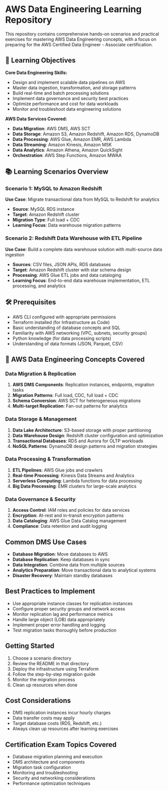 # AWS Data Engineering Learning Repository

This repository contains comprehensive hands-on scenarios and practical exercises for mastering AWS Data Engineering concepts, with a focus on preparing for the AWS Certified Data Engineer - Associate certification.

## 🎯 Learning Objectives

**Core Data Engineering Skills:**
- Design and implement scalable data pipelines on AWS
- Master data ingestion, transformation, and storage patterns
- Build real-time and batch processing solutions
- Implement data governance and security best practices
- Optimize performance and cost for data workloads
- Monitor and troubleshoot data engineering solutions

**AWS Data Services Covered:**
- **Data Migration**: AWS DMS, AWS SCT
- **Data Storage**: Amazon S3, Amazon Redshift, Amazon RDS, DynamoDB
- **Data Processing**: AWS Glue, Amazon EMR, AWS Lambda
- **Data Streaming**: Amazon Kinesis, Amazon MSK
- **Data Analytics**: Amazon Athena, Amazon QuickSight
- **Orchestration**: AWS Step Functions, Amazon MWAA

## 📚 Learning Scenarios Overview

### Scenario 1: MySQL to Amazon Redshift
**Use Case**: Migrate transactional data from MySQL to Redshift for analytics
- **Source**: MySQL RDS instance
- **Target**: Amazon Redshift cluster
- **Migration Type**: Full load + CDC
- **Learning Focus**: Data warehouse migration patterns

### Scenario 2: Redshift Data Warehouse with ETL Pipeline
**Use Case**: Build a complete data warehouse solution with multi-source data ingestion
- **Sources**: CSV files, JSON APIs, RDS databases
- **Target**: Amazon Redshift cluster with star schema design
- **Processing**: AWS Glue ETL jobs and data cataloging
- **Learning Focus**: End-to-end data warehouse implementation, ETL processing, and analytics


## 🛠️ Prerequisites

- AWS CLI configured with appropriate permissions
- Terraform installed (for Infrastructure as Code)
- Basic understanding of database concepts and SQL
- Familiarity with AWS networking (VPC, subnets, security groups)
- Python knowledge (for data processing scripts)
- Understanding of data formats (JSON, Parquet, CSV)

## 📖 AWS Data Engineering Concepts Covered

### Data Migration & Replication
1. **AWS DMS Components**: Replication instances, endpoints, migration tasks
2. **Migration Patterns**: Full load, CDC, full load + CDC
3. **Schema Conversion**: AWS SCT for heterogeneous migrations
4. **Multi-target Replication**: Fan-out patterns for analytics

### Data Storage & Management
1. **Data Lake Architecture**: S3-based storage with proper partitioning
2. **Data Warehouse Design**: Redshift cluster configuration and optimization
3. **Transactional Databases**: RDS and Aurora for OLTP workloads
4. **NoSQL Patterns**: DynamoDB design patterns and migration strategies

### Data Processing & Transformation
1. **ETL Pipelines**: AWS Glue jobs and crawlers
2. **Real-time Processing**: Kinesis Data Streams and Analytics
3. **Serverless Computing**: Lambda functions for data processing
4. **Big Data Processing**: EMR clusters for large-scale analytics

### Data Governance & Security
1. **Access Control**: IAM roles and policies for data services
2. **Encryption**: At-rest and in-transit encryption patterns
3. **Data Cataloging**: AWS Glue Data Catalog management
4. **Compliance**: Data retention and audit logging

## Common DMS Use Cases

- **Database Migration**: Move databases to AWS
- **Database Replication**: Keep databases in sync
- **Data Integration**: Combine data from multiple sources
- **Analytics Preparation**: Move transactional data to analytical systems
- **Disaster Recovery**: Maintain standby databases

## Best Practices to Implement

- Use appropriate instance classes for replication instances
- Configure proper security groups and network access
- Monitor replication lag and performance metrics
- Handle large object (LOB) data appropriately
- Implement proper error handling and logging
- Test migration tasks thoroughly before production

## Getting Started

1. Choose a scenario directory
2. Review the README in that directory
3. Deploy the infrastructure using Terraform
4. Follow the step-by-step migration guide
5. Monitor the migration process
6. Clean up resources when done

## Cost Considerations

- DMS replication instances incur hourly charges
- Data transfer costs may apply
- Target database costs (RDS, Redshift, etc.)
- Always clean up resources after learning exercises

## Certification Exam Topics Covered

- Database migration planning and execution
- DMS architecture and components
- Migration task configuration
- Monitoring and troubleshooting
- Security and networking considerations
- Performance optimization techniques
